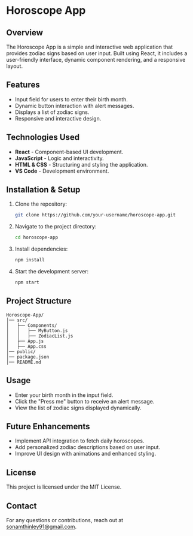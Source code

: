 # Horoscope App

## Overview

The Horoscope App is a simple and interactive web application that provides zodiac signs based on user input. Built using React, it includes a user-friendly interface, dynamic component rendering, and a responsive layout.

## Features

- Input field for users to enter their birth month.
- Dynamic button interaction with alert messages.
- Displays a list of zodiac signs.
- Responsive and interactive design.

## Technologies Used

- **React** - Component-based UI development.
- **JavaScript** - Logic and interactivity.
- **HTML & CSS** - Structuring and styling the application.
- **VS Code** - Development environment.

## Installation & Setup

1. Clone the repository:
   ```sh
   git clone https://github.com/your-username/horoscope-app.git
   ```
2. Navigate to the project directory:
   ```sh
   cd horoscope-app
   ```
3. Install dependencies:
   ```sh
   npm install
   ```
4. Start the development server:
   ```sh
   npm start
   ```

## Project Structure

```
Horoscope-App/
│── src/
│   ├── Components/
│   │   ├── MyButton.js
│   │   ├── ZodiacList.js
│   ├── App.js
│   ├── App.css
│── public/
│── package.json
│── README.md
```

## Usage

- Enter your birth month in the input field.
- Click the "Press me" button to receive an alert message.
- View the list of zodiac signs displayed dynamically.

## Future Enhancements

- Implement API integration to fetch daily horoscopes.
- Add personalized zodiac descriptions based on user input.
- Improve UI design with animations and enhanced styling.

## License

This project is licensed under the MIT License.

## Contact

For any questions or contributions, reach out at sonamthinley91@gmail.com.
